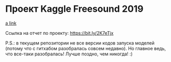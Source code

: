
# Проект Kaggle Freesound 2019 

[a link](https://github.com/ii-dolgaleva/kaggle-freesound-2019/blob/master/EDA.ipynb)

Ссылка на отчет по проекту: https://bit.ly/2K7eTjx

P.S.: в текущем репозитории не все версии кодов запуска моделей (потому что с гитхабом разобралась совсем недавно). Но главное ведь, что все-таки разобралась! Лучше поздно, чем никогда! :)
